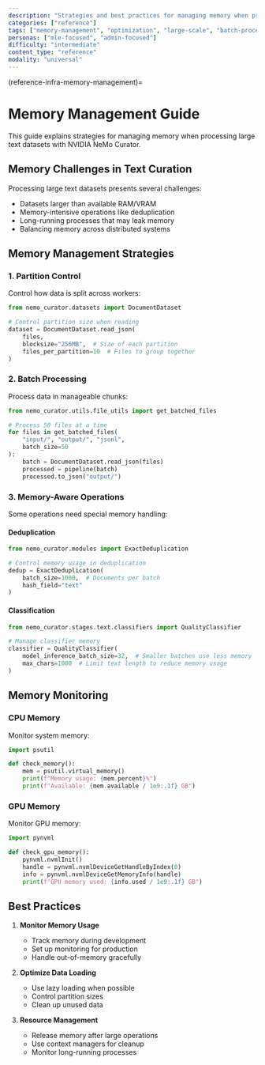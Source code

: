 ```yaml
---
description: "Strategies and best practices for managing memory when processing large datasets with NeMo Curator"
categories: ["reference"]
tags: ["memory-management", "optimization", "large-scale", "batch-processing", "monitoring", "performance"]
personas: ["mle-focused", "admin-focused"]
difficulty: "intermediate"
content_type: "reference"
modality: "universal"
---
```


(reference-infra-memory-management)=
# Memory Management Guide

This guide explains strategies for managing memory when processing large text datasets with NVIDIA NeMo Curator.

## Memory Challenges in Text Curation

Processing large text datasets presents several challenges:
- Datasets larger than available RAM/VRAM
- Memory-intensive operations like deduplication
- Long-running processes that may leak memory
- Balancing memory across distributed systems

## Memory Management Strategies

### 1. Partition Control

Control how data is split across workers:
```python
from nemo_curator.datasets import DocumentDataset

# Control partition size when reading
dataset = DocumentDataset.read_json(
    files,
    blocksize="256MB",  # Size of each partition
    files_per_partition=10  # Files to group together
)
```

### 2. Batch Processing

Process data in manageable chunks:
```python
from nemo_curator.utils.file_utils import get_batched_files

# Process 50 files at a time
for files in get_batched_files(
    "input/", "output/", "jsonl",
    batch_size=50
):
    batch = DocumentDataset.read_json(files)
    processed = pipeline(batch)
    processed.to_json("output/")
```

### 3. Memory-Aware Operations

Some operations need special memory handling:

#### Deduplication
```python
from nemo_curator.modules import ExactDeduplication

# Control memory usage in deduplication
dedup = ExactDeduplication(
    batch_size=1000,  # Documents per batch
    hash_field="text"
)
```

#### Classification
```python
from nemo_curator.stages.text.classifiers import QualityClassifier

# Manage classifier memory
classifier = QualityClassifier(
    model_inference_batch_size=32,  # Smaller batches use less memory
    max_chars=1000  # Limit text length to reduce memory usage
)
```

## Memory Monitoring

### CPU Memory

Monitor system memory:
```python
import psutil

def check_memory():
    mem = psutil.virtual_memory()
    print(f"Memory usage: {mem.percent}%")
    print(f"Available: {mem.available / 1e9:.1f} GB")
```

### GPU Memory

Monitor GPU memory:
```python
import pynvml

def check_gpu_memory():
    pynvml.nvmlInit()
    handle = pynvml.nvmlDeviceGetHandleByIndex(0)
    info = pynvml.nvmlDeviceGetMemoryInfo(handle)
    print(f"GPU memory used: {info.used / 1e9:.1f} GB")
```

## Best Practices

1. **Monitor Memory Usage**
   - Track memory during development
   - Set up monitoring for production
   - Handle out-of-memory gracefully

2. **Optimize Data Loading**
   - Use lazy loading when possible
   - Control partition sizes
   - Clean up unused data

3. **Resource Management**
   - Release memory after large operations
   - Use context managers for cleanup
   - Monitor long-running processes
